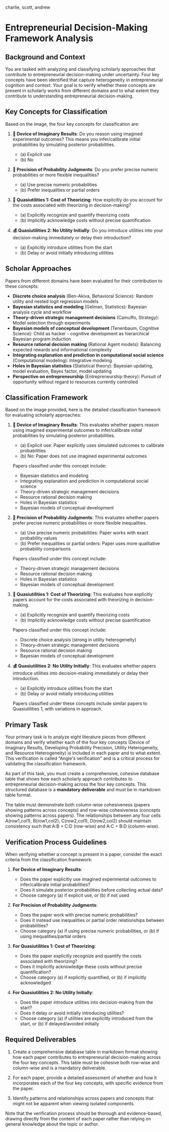 charlie, scott, andrew

# Entrepreneurial Decision-Making Framework Analysis

## Background and Context

You are tasked with analyzing and classifying scholarly approaches that contribute to entrepreneurial decision-making under uncertainty. Four key concepts have been identified that capture heterogeneity in entrepreneurial cognition and context. Your goal is to verify whether these concepts are present in scholarly works from different domains and to what extent they contribute to understanding entrepreneurial decision-making.

## Key Concepts for Classification

Based on the image, the four key concepts for classification are:

1. **💭 Device of Imaginary Results**: Do you reason using imagined experimental outcomes? This means you infer/calibrate initial probabilities by simulating posterior probabilities.
    
    - (a) Explicit use
    - (b) No
2. **📐 Precision of Probability Judgments**: Do you prefer precise numeric probabilities or more flexible inequalities?
    
    - (a) Use precise numeric probabilities
    - (b) Prefer inequalities or partial orders
3. **💸 Quasiutilities 1: Cost of Theorizing**: How explicitly do you account for the costs associated with theorizing in decision-making?
    
    - (a) Explicitly recognize and quantify theorizing costs
    - (b) Implicitly acknowledge costs without precise quantification
4. **💰 Quasiutilities 2: No Utility Initially**: Do you introduce utilities into your decision-making immediately or delay their introduction?
    
    - (a) Explicitly introduce utilities from the start
    - (b) Delay or avoid initially introducing utilities

## Scholar Approaches

Papers from different domains have been evaluated for their contribution to these concepts:

- **Discrete choice analysis** (Ben-Akiva, Behavioral Science): Random utility and nested logit regression models
- **Bayesian statistics and modeling** (Gelman, Statistics): Bayesian analysis cycle and workflow
- **Theory-driven strategic management decisions** (Camuffo, Strategy): Model selection through experiments
- **Bayesian models of conceptual development** (Tenenbaum, Cognitive Science): Child as hacker - cognitive development as hierarchical Bayesian program induction
- **Resource rational decision making** (Rational Agent models): Balancing expected rewards and informational complexity
- **Integrating explanation and prediction in computational social science** (Computational modeling): Integrative modeling
- **Holes in Bayesian statistics** (Statistical theory): Bayesian updating, model evaluation, Bayes factor, model updating
- **Perspective on entrepreneurship** (Entrepreneurship theory): Pursuit of opportunity without regard to resources currently controlled

## Classification Framework

Based on the image provided, here is the detailed classification framework for evaluating scholarly approaches:

1. **💭 Device of Imaginary Results**: This evaluates whether papers reason using imagined experimental outcomes to infer/calibrate initial probabilities by simulating posterior probabilities.
    
    - (a) Explicit use: Paper explicitly uses simulated outcomes to calibrate probabilities
    - (b) No: Paper does not use imagined experimental outcomes
    
    Papers classified under this concept include:
    
    - Bayesian statistics and modeling
    - Integrating explanation and prediction in computational social science
    - Theory-driven strategic management decisions
    - Resource rational decision making
    - Holes in Bayesian statistics
    - Bayesian models of conceptual development
2. **📐 Precision of Probability Judgments**: This evaluates whether papers prefer precise numeric probabilities or more flexible inequalities.
    
    - (a) Use precise numeric probabilities: Paper works with exact probability values
    - (b) Prefer inequalities or partial orders: Paper uses more qualitative probability comparisons
    
    Papers classified under this concept include:
    
    - Theory-driven strategic management decisions
    - Resource rational decision making
    - Holes in Bayesian statistics
    - Bayesian models of conceptual development
3. **💸 Quasiutilities 1: Cost of Theorizing**: This evaluates how explicitly papers account for the costs associated with theorizing in decision-making.
    
    - (a) Explicitly recognize and quantify theorizing costs
    - (b) Implicitly acknowledge costs without precise quantification
    
    Papers classified under this concept include:
    
    - Discrete choice analysis (strong in utility heterogeneity)
    - Theory-driven strategic management decisions
    - Resource rational decision making
    - Bayesian models of conceptual development
4. **💰 Quasiutilities 2: No Utility Initially**: This evaluates whether papers introduce utilities into decision-making immediately or delay their introduction.
    
    - (a) Explicitly introduce utilities from the start
    - (b) Delay or avoid initially introducing utilities
    
    Papers classified under these concepts include similar papers to Quasiutilities 1, with variations in approach.
    

## Primary Task

Your primary task is to analyze eight literature pieces from different domains and verify whether each of the four key concepts (Device of Imaginary Results, Developing Probability Precision, Utility Heterogeneity, and Resource Heterogeneity) is included in each paper and to what extent. This verification is called "Angie's verification" and is a critical process for validating the classification framework.

As part of this task, you must create a comprehensive, cohesive database table that shows how each scholarly approach contributes to entrepreneurial decision-making across the four key concepts. This structured database is a **mandatory deliverable** and must be in markdown table format.

The table must demonstrate both column-wise cohesiveness (papers showing patterns across concepts) and row-wise cohesiveness (concepts showing patterns across papers). The relationships between any four cells A(row1,col1), B(row1,col2), C(row2,col1), D(row2,col2) should maintain consistency such that A:B = C:D (row-wise) and A:C = B:D (column-wise).

## Verification Process Guidelines

When verifying whether a concept is present in a paper, consider the exact criteria from the classification framework:

1. **For Device of Imaginary Results**:
    
    - Does the paper explicitly use imagined experimental outcomes to infer/calibrate initial probabilities?
    - Does it simulate posterior probabilities before collecting actual data?
    - Choose category (a) if explicit use, or (b) if not used
2. **For Precision of Probability Judgments**:
    
    - Does the paper work with precise numeric probabilities?
    - Does it instead use inequalities or partial order relationships between probabilities?
    - Choose category (a) if using precise numeric probabilities, or (b) if using inequalities/partial orders
3. **For Quasiutilities 1: Cost of Theorizing**:
    
    - Does the paper explicitly recognize and quantify the costs associated with theorizing?
    - Does it implicitly acknowledge these costs without precise quantification?
    - Choose category (a) if explicitly quantified, or (b) if implicitly acknowledged
4. **For Quasiutilities 2: No Utility Initially**:
    
    - Does the paper introduce utilities into decision-making from the start?
    - Does it delay or avoid initially introducing utilities?
    - Choose category (a) if utilities are explicitly introduced from the start, or (b) if delayed/avoided initially

## Required Deliverables

1. Create a comprehensive database table in markdown format showing how each paper contributes to entrepreneurial decision-making across the four key concepts. This table must be cohesive both row-wise and column-wise and is a mandatory deliverable.
    
2. For each paper, provide a detailed assessment of whether and how it incorporates each of the four key concepts, with specific evidence from the paper.
    
3. Identify patterns and relationships across papers and concepts that might not be apparent when viewing isolated components.
    

Note that the verification process should be thorough and evidence-based, drawing directly from the content of each paper rather than relying on general knowledge about the topic or author.